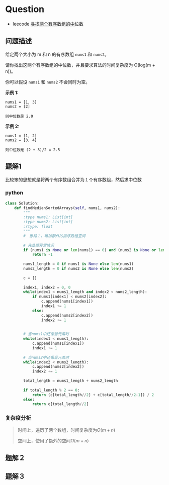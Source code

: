 # Question

- leecode [寻找两个有序数组的中位数](https://leetcode-cn.com/problems/median-of-two-sorted-arrays/)

## 问题描述

给定两个大小为 m 和 n 的有序数组 `nums1` 和 `nums2`。

请你找出这两个有序数组的中位数，并且要求算法的时间复杂度为 O(log(m + n))。

你可以假设 `nums1` 和 `nums2` 不会同时为空。

**示例 1:**

```
nums1 = [1, 3]
nums2 = [2]

则中位数是 2.0

```

**示例 2:**

```
nums1 = [1, 2]
nums2 = [3, 4]

则中位数是 (2 + 3)/2 = 2.5
```

## 题解1

比较笨的思想就是将两个有序数组合并为１个有序数组，然后求中位数

### python

```python
class Solution:
    def findMedianSortedArrays(self, nums1, nums2):
        """
        :type nums1: List[int]
        :type nums2: List[int]
        :rtype: float
        """
        #　思路１，增加额外的排序数组空间
        
        # 先处理异常情况
        if (nums1 is None or len(nums1) == 0) and (nums2 is None or len(nums2) == 0):
            return -1
        
        nums1_length = 0 if nums1 is None else len(nums1)
        nums2_length = 0 if nums2 is None else len(nums2)
        
        c = []
        
        index1, index2 = 0, 0
        while(index1 < nums1_length and index2 < nums2_length):
            if nums1[index1] < nums2[index2]:
                c.append(nums1[index1])
                index1 += 1
            else:
                c.append(nums2[index2])
                index2 += 1
            
            
        # 当nums1中还保留元素时
        while(index1 < nums1_length):
            c.append(nums1[index1])
            index1 += 1
        
        # 当nums2中还保留元素时
        while(index2 < nums2_length):
            c.append(nums2[index2])
            index2 += 1
            
        total_length = nums1_length + nums2_length
        
        if total_length % 2 == 0:
            return (c[total_length//2] + c[total_length//2-1]) / 2
        else:
            return c[total_length//2]
```

### 复杂度分析

> 时间上，遍历了两个数组，时间复杂度为$O(m+n)$
>
> 空间上，使用了额外的空间$O(m+n)$

## 题解２

## 题解３

